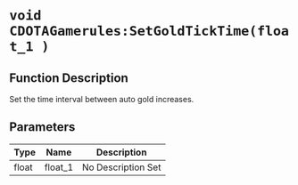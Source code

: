 # `void CDOTAGamerules:SetGoldTickTime(float_1 )`
## Function Description
Set the time interval between auto gold increases.
## Parameters
Type|Name|Description
--|--|--
float|float_1|No Description Set
